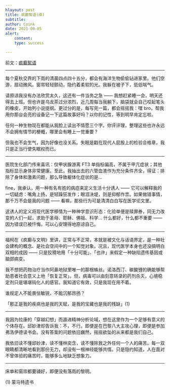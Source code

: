 ```yaml
---
hlayout: post
title: 疯癫絮语(续)
subtitle: 
author: Coink
date: 2021-09-05
alert: 
    content: 
    type: success

---
```


前文：[疯癫絮语](https://coink.wang/bipolar-disorder.html)

---

每个夏秋交界的下雨的清晨四点四十五分，都会有海洋生物偷偷钻进家里。他们空游，扇动微风。窗帘轻轻颤动，隐约着柔软的光。我躲在被子下，低低喘气。

请原谅我没有办法欣赏太久，这还有一件当务之急 —— 我想赶紧睡一会，明天还得去上班。但也许是乌龙茶过分浓烈，近几周每当我躺下，脑袋就会自己咬起笔头的橡皮，开始列小说提纲。更过分的是，每写完一篇，都会摇摇我：嘿 bro，帮我用你那台会亮的设备记一下这篇故事好吗？以你的记性，等到明早肯定忘啦。

任何一种生物现在都能从我脸上读出不情愿三个字。你评评理，整理这些也许永远不会拥有情节的梗概，哪里会有睡上一觉重要？

但我也不会生气，因为好像也没关系。失眠是戳在现代人屁股上的检验合格章，我只是正当行使失眠权而已。

------

医院生化部门传来喜讯：仅甲状腺游离 FT3 单指标偏高，不属于甲亢症状；其他指标显示身体非常健康。至此，我抽出去的六管血液作为充分条件齐全，得证：排除了身体和激素问题，那么导致躯体化症状的是...

fine，我承认，用一种有名有姓的病症来定义生活十分诱人 —— 它可以解释我的一切疑虑：嘴角上扬，是轻躁狂发作；眼泪决堤，则是抑郁作祟。如果做错事情，那千万不会是我的问题 —— 看嘛，那些行为可是清清白白写在医学论文里。

这诱人的定义将现代医学移情为一种神学意识形态：化验单便是赎罪券，同无力改变的人们一起，求助于圣母、耶稣、佛祖、科学... 什么都好，什么都不重要 —— 因为错误已被忏悔，可以心安理得地原谅自己。

------

福柯在《疯癫与文明》里讲，正常与不正常，本就是被文化与话语界定，是一种社会建构的概念、是社会空间中的一个知觉对象。况且，现代医学本身也还没搞明白双相的成因 —— 只是狡猾地用「十分可能」、「也许」来假定一种缺陷遗传基因或脑部病变。

我不想把药物治疗当作阿鼻地狱里唯一的那根蛛丝。诺洛西汀、碳酸锂的确能够帮助患者社会意义上地「恢复正常」。但，病毒可以由刻意转录的药剂杀灭，心境稳定剂只是堪堪钝化人的感官。我知道它有效，只是我现在用不着。

谁规定人不能畏怯敏锐，不能沉郁昂扬？

「那正是我的疾病也是我的天赋，是我的宝藏也是我的残缺」(1)

------

我因为拉康的「穿越幻想」而遁进精神分析论域，想在这里作为一个足够有意义的个体存在。邱妙津却告诉我：不，不行。即便是在巴黎八大主攻心理，即便是参加弗洛伊德读书会。没有答案的问题依旧巍然，摇摇欲坠的从来都是我们自己。

我依旧读不懂邱妙津，读不懂林奕含，读不懂除我之外任何一个人的痛苦。每一双眼睛都清晰地看到那份无力，却没有一根神经能够共情。只是隐约知道，人在面对不曾体验的痛苦时，能够多么地缺乏想象力。

------

床单和窗帘都要铺好，即便没有落雨的黎明。





(1) 蒙马特遗书
